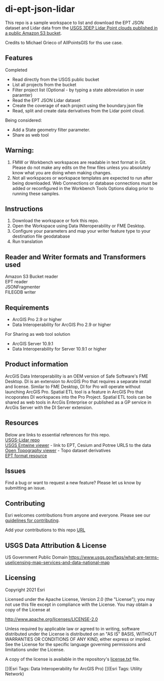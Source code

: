 # di-ept-json-lidar

This repo is a sample workspace to list and download the EPT JSON dataset and Lidar data from the [USGS 3DEP Lidar Point clouds published in a public Amazon S3 bucket](https://registry.opendata.aws/usgs-lidar/).<br/>

Credits to Michael Grieco of AllPointsGIS for ths use case.

## Features

Completed
* Read directly from the USGS public bucket <br/>
* List all projects from the bucket<br/>
* Filter project list (Optional - by typing a state abbreviation in user paramter) <br/>   
* Read the EPT JSON Lidar dataset<br/>
* Create the coverage of each project using the boundary.json file<br/>
* Read, split and create data derivatives from the Lidar point cloud.<br/>

Being considered:
* Add a State geometry filter parameter.<br/>
* Share as web tool<br/>

## Warning: 
1. FMW or Workbench workspaces are readable in text format in Git. Please do not make any edits on the fmw files unless you absolutely know what you are doing when making changes.<br/>
2. Not all workspaces or workspace templates are expected to run after being downloaded. Web Connections or database connections must be added or reconfigured in the Workbench Tools Options dialog prior to running these samples.<br/>

## Instructions

1. Download the workspace or fork this repo.<br/>
2. Open the Workspace using Data INteroperability or FME Desktop.<br/>
3. Configure your parameters and map your writer feature type to your destination file geodatabase<br/>
4. Run translation<br/>

## Reader and Writer formats and Transformers used
Amazon S3 Bucket reader<br/>
EPT reader<br/>
JSONFragmenter<br/>
FILEGDB writer<br/>

## Requirements

* ArcGIS Pro 2.9 or  higher<br/>
* Data Interoperability for ArcGIS Pro 2.9 or higher<br/>

For Sharing as web tool solution<br/>
* ArcGIS Server 10.9.1<br/>
* Data Interoperability for Server 10.9.1 or higher<br/>


## Product information
ArcGIS Data Interoperability is an OEM version of Safe Software's FME Desktop. DI is an extension to ArcGIS Pro that requires a separate install and license. Similar to FME Desktop, DI for Pro will operate without launching ArcGIS Pro. Spatial ETL tool is a feature in ArcGIS Pro that incoporates DI workspaces into the Pro Project. Spatial ETL tools can be shared as web tools in ArcGis Enterprise or published as a GP service in ArcGis Server with the DI Server extension. 


## Resources

Below are links to essential references for this repo.<br/>
[USGS-Lidar repo](https://github.com/hobu/usgs-lidar/)<br/>
[USGS Entwine viewer](https://usgs.entwine.io/) - link to EPT, Cesium and Potree URLS to the data<br/>
[Open Topography viewer](https://portal.opentopography.org/datasets) - Topo dataset derivatives<br/>
[EPT format resource](https://entwine.io/entwine-point-tile.html)<br/>

## Issues

Find a bug or want to request a new feature?  Please let us know by submitting an issue.

## Contributing

Esri welcomes contributions from anyone and everyone. Please see our [guidelines for contributing](https://github.com/esri/contributing).

Add your contributions to this repo [URL](https://github.com/awslabs/open-data-registry/blob/main/datasets/usgs-lidar.yaml)

## USGS Data Attribution & License
US Government Public Domain https://www.usgs.gov/faqs/what-are-terms-uselicensing-map-services-and-data-national-map

## Licensing
Copyright 2021 Esri

Licensed under the Apache License, Version 2.0 (the "License");
you may not use this file except in compliance with the License.
You may obtain a copy of the License at

   http://www.apache.org/licenses/LICENSE-2.0

Unless required by applicable law or agreed to in writing, software
distributed under the License is distributed on an "AS IS" BASIS,
WITHOUT WARRANTIES OR CONDITIONS OF ANY KIND, either express or implied.
See the License for the specific language governing permissions and
limitations under the License.

A copy of the license is available in the repository's [license.txt](https://github.com/salvaleonrp/di-data-driven-electric-utility-export-subnetwork/blob/main/license.txt) file.

[](Esri Tags: Data Interoperability for ArcGIS Pro)
[](Esri Tags: Utility Network)
